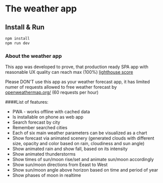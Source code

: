 # The weather app

## Install & Run

```bash
npm install
npm run dev
```

### About the weather app

This app was developed to prove, that production ready SPA app with reasonable UX quality can reach max (100%) [lighthouse score](https://web.dev/measure/)

Please DON'T use this app as your weather forecast app, it has limited
numer of requests allowed to free weather forecast by [openweathermap.org/](https://openweathermap.org/) (60 requests per hour)

####List of features:

- PWA - works offline with cached data
- Is installable on phone as web app
- Search forecast by city
- Remember searched cities
- Each of six main weather parameters can be visualized as a chart
- Show forecast via animated scenery (generated clouds with different
  size, opacity and color based on rain, cloudiness and sun angle)
- Show animated rain and show fall, based on its intensity
- Show animated thunderstorms
- Show times of sun/moon rise/set and animate sun/moon accordingly
- Show sun/moon directions from Eeast to West
- Show sun/moon angle above horizon based on time and period of year
- Show phases of moon in realtime
